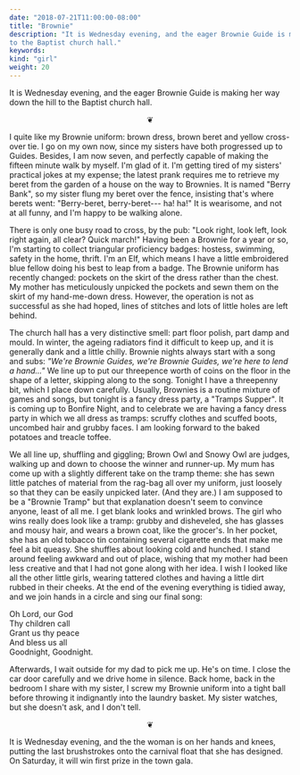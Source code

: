 ```yaml
---
date: "2018-07-21T11:00:00-08:00"
title: "Brownie"
description: "It is Wednesday evening, and the eager Brownie Guide is making her way down the hill
to the Baptist church hall."
keywords:
kind: "girl"
weight: 20
---
```


It is Wednesday evening, and the eager Brownie Guide is making her way down the hill to the Baptist
church hall.

<p style="text-align: center;">
❦
</p>

I quite like my Brownie uniform: brown dress, brown beret and yellow cross-over tie. I go on my own
now, since my sisters have both progressed up to Guides. Besides, I am now seven, and perfectly
capable of making the fifteen minute walk by myself. I<span dir="rtl">'</span>m glad of it. I<span
dir="rtl">'</span>m getting tired of my sisters<span dir="rtl">'</span> practical jokes at my
expense; the latest prank requires me to retrieve my beret from the garden of a house on the way to
Brownies. It is named <span dir="rtl">"</span>Berry Bank", so my sister flung my beret over the
fence, insisting that<span dir="rtl">'</span>s where berets went: <span
dir="rtl">"</span>Berry-beret, berry-beret--- ha! ha!" It is wearisome, and not at all funny, and
I<span dir="rtl">'</span>m happy to be walking alone.

There is only one busy road to cross, by the pub: "Look right, look left, look right again, all
clear? Quick march!" Having been a Brownie for a year or so, I'm starting to collect triangular
proficiency badges: hostess, swimming, safety in the home, thrift. I'm an Elf, which means I have a
little embroidered blue fellow doing his best to leap from a badge. The Brownie uniform has recently
changed: pockets on the skirt of the dress rather than the chest. My mother has meticulously
unpicked the pockets and sewn them on the skirt of my hand-me-down dress. However, the operation is
not as successful as she had hoped, lines of stitches and lots of little holes are left behind.

The church hall has a very distinctive smell: part floor polish, part damp and mould. In winter, the
ageing radiators find it difficult to keep up, and it is generally dank and a little chilly. Brownie
nights always start with a song and subs: *"We're Brownie Guides, we're Brownie Guides, we're here
to lend a hand..."* We line up to put our threepence worth of coins on the floor in the shape of a
letter, skipping along to the song. Tonight I have a threepenny bit, which I place down carefully.
Usually, Brownies is a routine mixture of games and songs, but tonight is a fancy dress party, a
"Tramps Supper". It is coming up to Bonfire Night, and to celebrate we are having a fancy dress
party in which we all dress as tramps: scruffy clothes and scuffed boots, uncombed hair and grubby
faces. I am looking forward to the baked potatoes and treacle toffee.

We all line up, shuffling and giggling; Brown Owl and Snowy Owl are judges, walking up and down to
choose the winner and runner-up. My mum has come up with a slightly different take on the tramp
theme: she has sewn little patches of material from the rag-bag all over my uniform, just loosely so
that they can be easily unpicked later. (And they are.) I am supposed to be a <span
dir="rtl">"</span>Brownie Tramp" but that explanation doesn\'t seem to convince anyone, least of all
me. I get blank looks and wrinkled brows. The girl who wins really does look like a tramp: grubby
and disheveled, she has glasses and mousy hair, and wears a brown coat, like the grocer's. In her
pocket, she has an old tobacco tin containing several cigarette ends that make me feel a bit queasy.
She shuffles about looking cold and hunched. I stand around feeling awkward and out of place,
wishing that my mother had been less creative and that I had not gone along with her idea. I wish I
looked like all the other little girls, wearing tattered clothes and having a little dirt rubbed in
their cheeks. At the end of the evening everything is tidied away, and we join hands in a circle and
sing our final song:

Oh Lord, our God  
Thy children call  
Grant us thy peace  
And bless us all  
Goodnight, Goodnight.  

Afterwards, I wait outside for my dad to pick me up. He's on time. I close the car door carefully
and we drive home in silence. Back home, back in the bedroom I share with my sister, I screw my
Brownie uniform into a tight ball before throwing it indignantly into the laundry basket. My sister
watches, but she doesn't ask, and I don't tell.

<p style="text-align: center;">
❦
</p>

It is Wednesday evening, and the the woman is on her hands and knees, putting the last brushstrokes
onto the carnival float that she has designed. On Saturday, it will win first prize in the town
gala.

